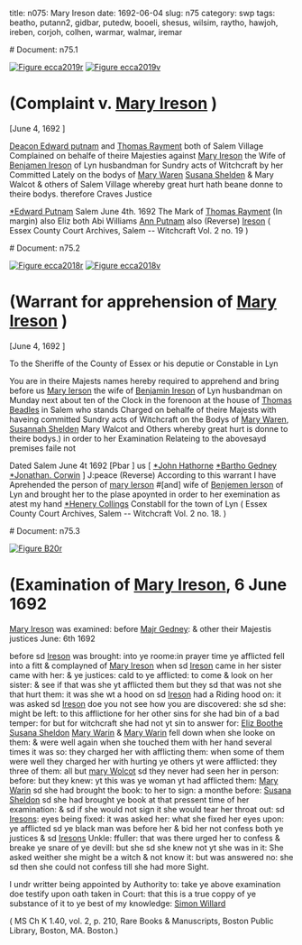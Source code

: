 title: n075: Mary Ireson
date: 1692-06-04
slug: n75
category: swp
tags: beatho, putann2, gidbar, putedw, booeli, shesus, wilsim, raytho, hawjoh, ireben, corjoh, colhen, warmar, walmar, iremar


<div markdown class="doc" id="n75.1"># Document: n75.1

[![Figure ecca2019r](archives/ecca/thumb/ecca2019r.jpg)](archives/ecca/large/ecca2019r.jpg)
[![Figure ecca2019v](archives/ecca/thumb/ecca2019v.jpg)](archives/ecca/large/ecca2019v.jpg)

# (Complaint v. [Mary Ireson](/tag/iremar.html) )

[June 4, 1692 ]

[Deacon Edward putnam](/tag/putedw.html) and [Thomas Rayment](/tag/raytho.html) both of Salem Village Complained on behalfe of theire Majesties against [Mary Ireson](/tag/iremar.html) the Wife of [Benjamen Ireson](/tag/ireben.html) of Lyn husbandman for Sundry acts of Witchcraft by her Committed Lately on the bodys of [Mary Waren](/tag/warmar.html) [Susana Shelden](/tag/shesus.html) & Mary Walcot & others of Salem Village whereby great hurt hath beane donne to theire bodys. therefore Craves Justice

[*Edward Putnam](/tag/putedw.html)
Salem  June 4th. 1692  The Mark of [Thomas Rayment](/tag/raytho.html) (In margin) also Eliz both Abi Williams [Ann Putnam](/tag/putann2.html) also (Reverse) [Ireson](/tag/iremar.html) ( Essex County Court Archives, Salem -- Witchcraft Vol. 2 no. 19 )</div><div markdown class="doc" id="n75.2"># Document: n75.2

[![Figure ecca2018r](archives/ecca/thumb/ecca2018r.jpg)](archives/ecca/large/ecca2018r.jpg)
[![Figure ecca2018v](archives/ecca/thumb/ecca2018v.jpg)](archives/ecca/large/ecca2018v.jpg)

# (Warrant for apprehension of [Mary Ireson](/tag/iremar.html) )

[June 4, 1692 ]

To the Sheriffe of the County of Essex or his deputie or Constable in Lyn

You are in theire Majests names hereby required to apprehend and bring before us [Mary Ierson](/tag/iremar.html) the wife of [Benjamin Ireson](/tag/ireben.html) of Lyn husbandman on Munday next about ten of the Clock in the forenoon at the house of [Thomas Beadles](/tag/beatho.html) in Salem who stands Charged on behalfe of theire Majests with haveing committed Sundry acts of Witchcraft on the Bodys of [Mary Waren](/tag/warmar.html), [Susannah Shelden](/tag/shesus.html) Mary Walcot and Others whereby great hurt is donne to theire bodys.) in order to her Examination Relateing to the abovesayd premises faile not

 
Dated Salem  June 4t 1692  [Pbar ] us [ [*John Hathorne](/tag/hawjoh.html) [*Bartho Gedney](/tag/gidbar.html) [*Jonathan. Corwin](/tag/corjoh.html) ] J:peace (Reverse) According to this warrant I have Aprehended the person of [mary Ierson](/tag/iremar.html) #[and] wife of [Benjemen Ierson](/tag/ireben.html) of Lyn and brought her to the plase apoynted in order to her exemination as atest my hand [*Henery Collings](/tag/colhen.html) Constabll for the town of Lyn ( Essex County Court Archives, Salem -- Witchcraft Vol. 2 no. 18. )</div><div markdown class="doc" id="n75.3"># Document: n75.3

[![Figure B20r](archives/BPL/gifs/B20A.gif)](archives/BPL/LARGE/B20A.jpg)

# (Examination of [Mary Ireson](/tag/iremar.html), 6 June 1692

[Mary Ireson](/tag/iremar.html) was examined: before [Majr Gedney](/tag/gidbar.html): & other their Majestis justices June: 6th 1692

before sd [Ireson](/tag/iremar.html) was brought: into ye roome:in prayer time ye afflicted fell into a fitt & complayned of [Mary Ireson](/tag/iremar.html) when sd [Ireson](/tag/iremar.html) came in her sister came with her: & ye justices: cald to ye afflicted: to come & look on her sister: & see if that was she yt afflicted them but they sd that was not she that hurt them: it was she wt a hood on sd [Ireson](/tag/iremar.html) had a Riding hood on: it was asked sd [Ireson](/tag/iremar.html) doe you not see how you are discovered: she sd she: might be left: to this afflictione for her other sins for she had bin of a bad temper: for but for witchcraft she had not yt sin to answer for: [Eliz Boothe](/tag/booeli.html) [Susana Sheldon](/tag/shesus.html) [Mary Warin](/tag/warmar.html) & [Mary Warin](/tag/warmar.html) fell down when she looke on them: & were well again when she touched them with her hand several times it was so: they charged her with afflicting them: when some of them were well they charged her with hurting ye others yt were afflicted: they three of them: all but [mary Wolcot](/tag/walmar.html) sd they never had seen her in person: before: but they knew: yt this was ye woman yt had afflicted them: [Mary Warin](/tag/warmar.html) sd she had brought the book: to her to sign: a monthe before: [Susana Sheldon](/tag/shesus.html) sd she had brought ye book at that pressent time of her examination: & sd if she would not sign it she would tear her throat out: sd [Iresons](/tag/iremar.html): eyes being fixed: it was asked her: what she fixed her eyes upon: ye afflicted sd ye black man was before her & bid her not confess both ye justices & sd [Iresons](/tag/iremar.html) Unkle: ffuller: that was there urged her to confess & breake ye snare of ye devill: but she sd she knew not yt she was in it: She asked weither she might be a witch & not know it: but was answered no: she sd then she could not confess till she had more Sight.

I undr writter being appointed by Authority to: take ye above examination doe testify upon oath taken in Court: that this is a true coppy of ye substance of it to ye best of my knowledge: [Simon Willard](/tag/wilsim.html)

( MS Ch K 1.40, vol. 2, p. 210, Rare Books & Manuscripts, Boston Public Library, Boston, MA. Boston.)
</div>